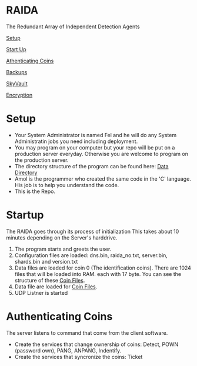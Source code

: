 # RAIDA
The Redundant Array of Independent Detection Agents

[Setup](README.md#setup)

[Start Up](README.md#start-up)

[Athenticating Coins](README.md#authentication-coins)

[Backups](README.md#backups)

[SkyVault](README.md#skyvault)

[Encryption](README.md#encryption)

# Setup
* Your System Administrator is named Fel and he will do any System Administratin jobs you need including deployment. 
* You may program on your computer but your repo will be put on a production server everyday. Otherwise you are welcome to program on the production server.
* The directory structure of the program can be found here: [Data Directory](https://github.com/worthingtonse/RAIDAX/blob/main/DATA%20DIRECTORY.MD#data-directory)
* Amol is the programmer who created the same code in the 'C' language. His job is to help you understand the code. 
* This is the Repo. 

# Startup
The RAIDA goes through its process of initialization This takes about 10 minutes depending on the Server's harddrive. 
1. The program starts and greets the user.
2. Configuration files are loaded: dns.bin, raida_no.txt, server.bin, shards.bin and version.txt
3. Data files are loaded for coin 0 (The identification coins). There are 1024 files that will be loaded into RAM.  each with  17 byte. You can see the structure of these [Coin Files](https://github.com/worthingtonse/RAIDAX/blob/main/DATA%20DIRECTORY.MD#0-identification-coin-backup-files). 
4. Data file are loaded for [Coin Files](https://github.com/worthingtonse/RAIDAX/blob/main/DATA%20DIRECTORY.MD#1-cloudcoin-backup-files). 
5. UDP Listner is started

# Authenticating Coins
The server listens to command that come from the client software. 
* Create the services that change ownership of coins: Detect, POWN (password own), PANG, ANPANG, Indentify.
* Create the services that syncronize the coins: Ticket
